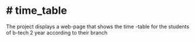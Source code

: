 <h1># time_table</h1>
The project displays a web-page that shows the time -table for the students of b-tech 2 year according to their branch
